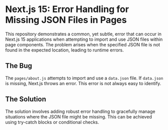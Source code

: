 # Next.js 15: Error Handling for Missing JSON Files in Pages

This repository demonstrates a common, yet subtle, error that can occur in Next.js 15 applications when attempting to import and use JSON files within page components. The problem arises when the specified JSON file is not found in the expected location, leading to runtime errors.

## The Bug
The `pages/about.js` attempts to import and use a `data.json` file. If `data.json` is missing, Next.js throws an error.  This error is not always easy to identify.

## The Solution
The solution involves adding robust error handling to gracefully manage situations where the JSON file might be missing. This can be achieved using try-catch blocks or conditional checks.